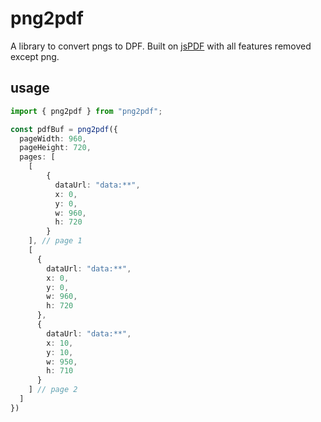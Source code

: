 # png2pdf

A library to convert pngs to DPF. Built on [jsPDF](https://github.com/parallax/jsPDF) with all features removed except png.

## usage

```typescript
import { png2pdf } from "png2pdf";

const pdfBuf = png2pdf({
  pageWidth: 960,
  pageHeight: 720,
  pages: [
    [
        {
          dataUrl: "data:**",
          x: 0,
          y: 0,
          w: 960,
          h: 720
        }
    ], // page 1
    [
      {
        dataUrl: "data:**",
        x: 0,
        y: 0,
        w: 960,
        h: 720
      },
      {
        dataUrl: "data:**",
        x: 10,
        y: 10,
        w: 950,
        h: 710
      }
    ] // page 2
  ]
})
```
